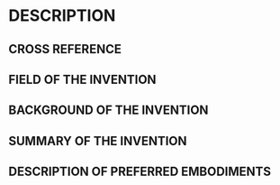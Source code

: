 # DESCRIPTION

## CROSS REFERENCE

## FIELD OF THE INVENTION

## BACKGROUND OF THE INVENTION

## SUMMARY OF THE INVENTION

## DESCRIPTION OF PREFERRED EMBODIMENTS

